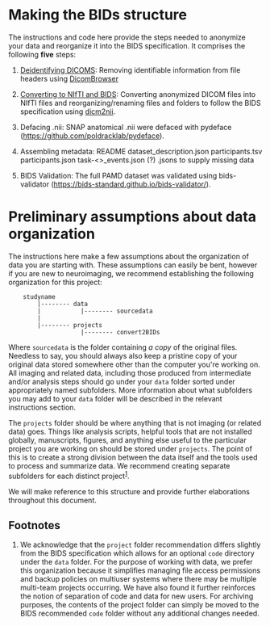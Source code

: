 # Making the BIDs structure
The instructions and code here provide the steps needed to anonymize your data and reorganize it into the BIDS specification. It comprises the following **five** steps:

1. [Deidentifying DICOMS](./De-Identifying%20DICOMS.md): Removing identifiable information from file headers using [DicomBrowser](https://download.xnat.org/dicombrowser/)

2. [Converting to NIfTI and BIDS](./Converting%20to%20NIfTI%20and%20BIDS.md): Converting anonymized DICOM files into NIfTI files and reorganizing/renaming files and folders to follow the BIDS specification using [dicm2nii](https://github.com/xiangruili/dicm2nii).

3. Defacing .nii: SNAP anatomical .nii were defaced with pydeface (https://github.com/poldracklab/pydeface).

4. Assembling metadata:
    README 
    dataset_description.json 
    participants.tsv
    participants.json
    task-<>_events.json
    (?) .jsons to supply missing data

5. BIDS Validation: The full PAMD dataset was validated using bids-validator (https://bids-standard.github.io/bids-validator/).

# Preliminary assumptions about data organization
The instructions here make a few assumptions about the organization of data you are starting with. These assumptions can easily be bent, however if you are new to neuroimaging, we recommend establishing the following organization for this project:

```
    studyname
        |-------- data
        |           |-------- sourcedata
        |
        |-------- projects
                    |-------- convert2BIDs        
```

Where `sourcedata` is the folder containing *a copy* of the original files. Needless to say, you should always also keep a pristine copy of your original data stored somewhere other than the computer you're working on. All imaging and related data, including those produced from intermediate and/or analysis steps should go under your `data` folder sorted under appropriately named subfolders. More information about what subfolders you may add to your `data` folder will be described in the relevant instructions section.

The `projects` folder should be where anything that is not imaging (or related data) goes. Things like analysis scripts, helpful tools that are not installed globally, manuscripts, figures, and anything else useful to the particular project you are working on should be stored under `projects`. The point of this is to create a strong division between the data itself and the tools used to process and summarize data. We recommend creating separate subfolders for each distinct project<sup>[1](#footnotes)</sup>.

We will make reference to this structure and provide further elaborations throughout this document.

## Footnotes
1. We acknowledge that the `project` folder recommendation differs slightly from the BIDS specification which allows for an optional `code` directory under the `data` folder. For the purpose of working with data, we prefer this organization because it simplifies managing file access permissions and backup policies on multiuser systems where there may be multiple multi-team projects occurring. We have also found it further reinforces the notion of separation of code and data for new users. For archiving purposes, the contents of the project folder can simply be moved to the BIDS recommended `code` folder without any additional changes needed.
